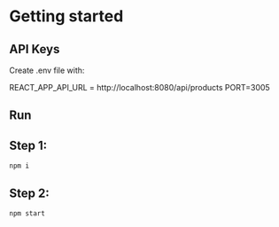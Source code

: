 # Getting started

## API Keys

Create .env file with:

REACT_APP_API_URL = http://localhost:8080/api/products
PORT=3005

## Run

## Step 1:

`npm i`

## Step 2:

`npm start`
